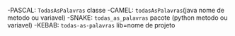 -PASCAL: `TodasAsPalavras` classe
-CAMEL: `todasAsPalavras`(java nome de metodo ou variavel)
-SNAKE: `todas_as_palavras` pacote (python metodo ou variavel)
-KEBAB: `todas-as-palavras` lib=nome de projeto
